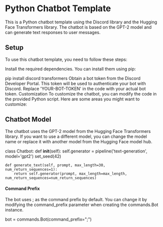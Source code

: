 
# Python Chatbot Template

This is a Python chatbot template using the Discord library and the Hugging Face Transformers library. The chatbot is based on the GPT-2 model and can generate text responses to user messages.

## Setup
To use this chatbot template, you need to follow these steps:

Install the required dependencies. You can install them using pip:

pip install discord transformers
Obtain a bot token from the Discord Developer Portal. This token will be used to authenticate your bot with Discord. Replace 'YOUR-BOT-TOKEN' in the code with your actual bot token.
Customization
To customize the chatbot, you can modify the code in the provided Python script. Here are some areas you might want to customize:

## Chatbot Model
The chatbot uses the GPT-2 model from the Hugging Face Transformers library. If you want to use a different model, you can change the model name or replace it with another model from the Hugging Face model hub.


class Chatbot:
    def __init__(self):
        self.generator = pipeline('text-generation', model='gpt2')
        set_seed(42)

    def generate_text(self, prompt, max_length=30, num_return_sequences=1):
        return self.generator(prompt, max_length=max_length, num_return_sequences=num_return_sequences)

#### Command Prefix
The bot uses ; as the command prefix by default. You can change it by modifying the command_prefix parameter when creating the commands.Bot instance.

bot = commands.Bot(command_prefix=";")
